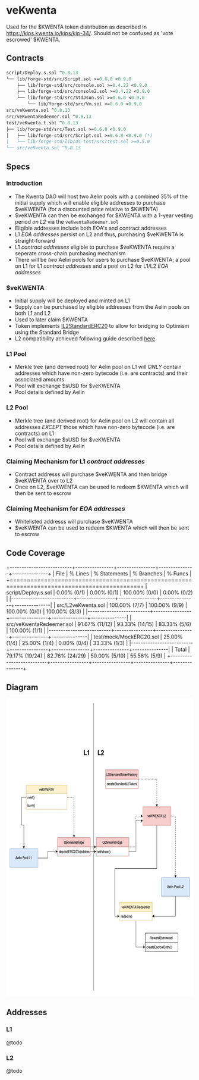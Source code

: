 # veKwenta

Used for the $KWENTA token distribution as described in https://kips.kwenta.io/kips/kip-34/. Should not be confused as 'vote escrowed' $KWENTA.

## Contracts

```ml
script/Deploy.s.sol ^0.8.13
└── lib/forge-std/src/Script.sol >=0.6.0 <0.9.0
    ├── lib/forge-std/src/console.sol >=0.4.22 <0.9.0
    ├── lib/forge-std/src/console2.sol >=0.4.22 <0.9.0
    └── lib/forge-std/src/StdJson.sol >=0.6.0 <0.9.0
        └── lib/forge-std/src/Vm.sol >=0.6.0 <0.9.0
src/veKwenta.sol ^0.8.13
src/veKwentaRedeemer.sol ^0.8.13
test/veKwenta.t.sol ^0.8.13
├── lib/forge-std/src/Test.sol >=0.6.0 <0.9.0
│   ├── lib/forge-std/src/Script.sol >=0.6.0 <0.9.0 (*)
│   └── lib/forge-std/lib/ds-test/src/test.sol >=0.5.0
└── src/veKwenta.sol ^0.8.13
```

## Specs

### Introduction 

* The Kwenta DAO will host two Aelin pools with a combined 35% of the initial supply which will enable eligible addresses to purchase $veKWENTA (for a discounted price relative to $KWENTA)
* $veKWENTA can then be exchanged for $KWENTA with a 1-year vesting period *on L2* via the `veKwentaRedeemer.sol`
* Eligible addresses include both EOA's and contract addresses
* L1 *EOA addresses* persist on L2 and thus, purchasing $veKWENTA is straight-forward 
* L1 *contract addresses* eligible to purchase $veKWENTA require a seperate cross-chain purchasing mechanism
* There will be *two* Aelin pools for users to purchase $veKWENTA; a pool on L1 for L1 *contract addresses* and a pool on L2 for L1/L2 *EOA addresses*

### $veKWENTA

* Initial supply will be deployed and minted on L1
* Supply can be purchased by eligible addresses from the Aelin pools on both L1 and L2
* Used to later claim $KWENTA 
* Token implements [IL2StandardERC20](https://github.com/ethereum-optimism/optimism/blob/develop/packages/contracts/contracts/standards/IL2StandardERC20.sol) to allow for bridging to Optimism using the Standard Bridge
* L2 compatibility achieved following guide described [here](https://github.com/ethereum-optimism/optimism-tutorial/tree/main/standard-bridge-standard-token#deploying-a-standard-token)

### L1 Pool

* Merkle tree (and derived root) for Aelin pool on L1 will *ONLY* contain addresses which have non-zero bytecode (i.e. are contracts) and their associated amounts
* Pool will exchange $sUSD for $veKWENTA
* Pool details defined by Aelin

### L2 Pool

* Merkle tree (and derived root) for Aelin pool on L2 will contain all addresses *EXCEPT* those which have non-zero bytecode (i.e. are contracts) on L1
* Pool will exchange $sUSD for $veKWENTA
* Pool details defined by Aelin

### Claiming Mechanism for L1 *contract addresses*

* Contract addresss will purchase $veKWENTA and then bridge $veKWENTA over to L2
* Once on L2, $veKWENTA can be used to redeem $KWENTA which will then be sent to escrow

### Claiming Mechanism for *EOA addresses*

* Whitelisted addresss will purchase $veKWENTA
* $veKWENTA can be used to redeem $KWENTA which will then be sent to escrow

## Code Coverage
+--------------------------+----------------+----------------+---------------+---------------+
| File                     | % Lines        | % Statements   | % Branches    | % Funcs       |
+============================================================================================+
| script/Deploy.s.sol      | 0.00% (0/1)    | 0.00% (0/1)    | 100.00% (0/0) | 0.00% (0/2)   |
|--------------------------+----------------+----------------+---------------+---------------|
| src/L2veKwenta.sol       | 100.00% (7/7)  | 100.00% (9/9)  | 100.00% (0/0) | 100.00% (3/3) |
|--------------------------+----------------+----------------+---------------+---------------|
| src/veKwentaRedeemer.sol | 91.67% (11/12) | 93.33% (14/15) | 83.33% (5/6)  | 100.00% (1/1) |
|--------------------------+----------------+----------------+---------------+---------------|
| test/mock/MockERC20.sol  | 25.00% (1/4)   | 25.00% (1/4)   | 0.00% (0/4)   | 33.33% (1/3)  |
|--------------------------+----------------+----------------+---------------+---------------|
| Total                    | 79.17% (19/24) | 82.76% (24/29) | 50.00% (5/10) | 55.56% (5/9)  |
+--------------------------+----------------+----------------+---------------+---------------+

## Diagram
<p align="center">
  <img src="/veKWENTA_1.jpg" width="800" height="800" alt="veKwenta"/>
</p>

## Addresses

### L1
@todo
### L2
@todo

